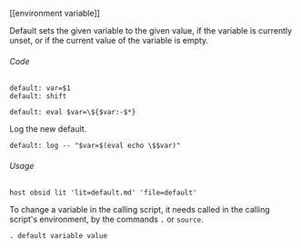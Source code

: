 [[environment variable]]

Default sets the given variable to the given value, if the variable is currently unset, or if the current value of the variable is empty. 

###### Code

	default: var=$1
	default: shift

	default: eval $var=\${$var:-$*}

Log the new default.

	default: log -- "$var=$(eval echo \$$var)"

###### Usage

	host obsid lit 'lit=default.md' 'file=default'

To change a variable in the calling script, it needs called in the calling script's environment, by the commands `.` or `source`.

	. default variable value
